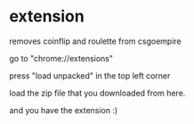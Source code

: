 # extension
removes coinflip and roulette from csgoempire



go to "chrome://extensions"

press "load unpacked" in the top left corner

load the zip file that you downloaded from here.

and you have the extension :)
